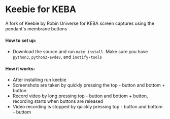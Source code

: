 # Keebie for KEBA

A fork of Keebie by Robin Universe for KEBA screen captures using the pendant's membrane buttons

#### How to set up:

 - Download the source and run `make install`. Make sure you have `python3`, `python3-evdev`, and `inotify-tools` 

#### How it works:

 - After installing run keebie
 - Screenshots are taken by quickly pressing the top - button and bottom  + button 
 - Record video by long pressing top - button and bottom + button, recording starts when buttons are released
 - Video recording is stopped by quickly pressing top - button and bottom - buttom
